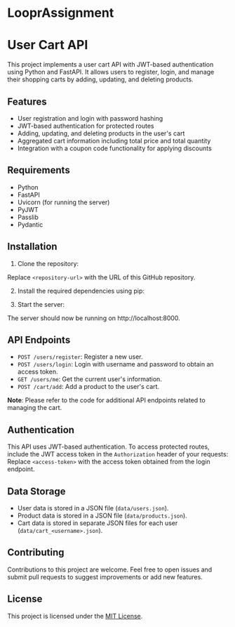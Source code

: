 # LooprAssignment
# User Cart API

This project implements a user cart API with JWT-based authentication using Python and FastAPI. It allows users to register, login, and manage their shopping carts by adding, updating, and deleting products.

## Features

- User registration and login with password hashing
- JWT-based authentication for protected routes
- Adding, updating, and deleting products in the user's cart
- Aggregated cart information including total price and total quantity
- Integration with a coupon code functionality for applying discounts

## Requirements

- Python
- FastAPI
- Uvicorn (for running the server)
- PyJWT
- Passlib
- Pydantic

## Installation

1. Clone the repository:

Replace `<repository-url>` with the URL of this GitHub repository.

2. Install the required dependencies using pip:


3. Start the server:

The server should now be running on http://localhost:8000.

## API Endpoints

- `POST /users/register`: Register a new user.
- `POST /users/login`: Login with username and password to obtain an access token.
- `GET /users/me`: Get the current user's information.
- `POST /cart/add`: Add a product to the user's cart.

**Note**: Please refer to the code for additional API endpoints related to managing the cart.

## Authentication

This API uses JWT-based authentication. To access protected routes, include the JWT access token in the `Authorization` header of your requests:
Replace `<access-token>` with the access token obtained from the login endpoint.

## Data Storage

- User data is stored in a JSON file (`data/users.json`).
- Product data is stored in a JSON file (`data/products.json`).
- Cart data is stored in separate JSON files for each user (`data/cart_<username>.json`).

## Contributing

Contributions to this project are welcome. Feel free to open issues and submit pull requests to suggest improvements or add new features.

## License

This project is licensed under the [MIT License](LICENSE).
